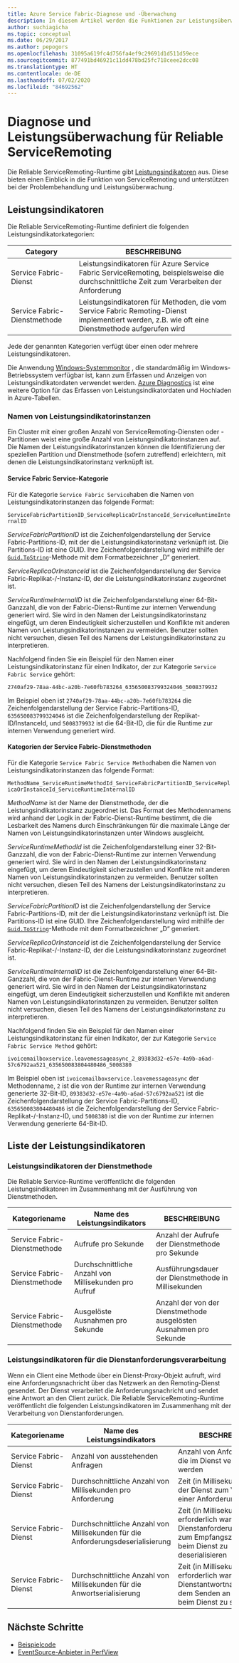 ```yaml
---
title: Azure Service Fabric-Diagnose und -Überwachung
description: In diesem Artikel werden die Funktionen zur Leistungsüberwachung in der Service Fabric Reliable ServiceRemoting-Runtime beschrieben, z.B. die ausgegebenen Leistungsindikatoren.
author: suchiagicha
ms.topic: conceptual
ms.date: 06/29/2017
ms.author: pepogors
ms.openlocfilehash: 31095a619fc4d756fa4ef9c29691d1d511d59ece
ms.sourcegitcommit: 877491bd46921c11dd478bd25fc718ceee2dcc08
ms.translationtype: HT
ms.contentlocale: de-DE
ms.lasthandoff: 07/02/2020
ms.locfileid: "84692562"
---
```

# <a name="diagnostics-and-performance-monitoring-for-reliable-service-remoting"></a>Diagnose und Leistungsüberwachung für Reliable ServiceRemoting
Die Reliable ServiceRemoting-Runtime gibt [Leistungsindikatoren](https://msdn.microsoft.com/library/system.diagnostics.performancecounter.aspx) aus. Diese bieten einen Einblick in die Funktion von ServiceRemoting und unterstützen bei der Problembehandlung und Leistungsüberwachung.


## <a name="performance-counters"></a>Leistungsindikatoren
Die Reliable ServiceRemoting-Runtime definiert die folgenden Leistungsindikatorkategorien:

| Category | BESCHREIBUNG |
| --- | --- |
| Service Fabric-Dienst |Leistungsindikatoren für Azure Service Fabric ServiceRemoting, beispielsweise die durchschnittliche Zeit zum Verarbeiten der Anforderung |
| Service Fabric-Dienstmethode |Leistungsindikatoren für Methoden, die vom Service Fabric Remoting-Dienst implementiert werden, z.B. wie oft eine Dienstmethode aufgerufen wird |

Jede der genannten Kategorien verfügt über einen oder mehrere Leistungsindikatoren.

Die Anwendung [Windows-Systemmonitor](https://technet.microsoft.com/library/cc749249.aspx) , die standardmäßig im Windows-Betriebssystem verfügbar ist, kann zum Erfassen und Anzeigen von Leistungsindikatordaten verwendet werden. [Azure Diagnostics](../cloud-services/cloud-services-dotnet-diagnostics.md) ist eine weitere Option für das Erfassen von Leistungsindikatordaten und Hochladen in Azure-Tabellen.

### <a name="performance-counter-instance-names"></a>Namen von Leistungsindikatorinstanzen
Ein Cluster mit einer großen Anzahl von ServiceRemoting-Diensten oder -Partitionen weist eine große Anzahl von Leistungsindikatorinstanzen auf. Die Namen der Leistungsindikatorinstanzen können die Identifizierung der speziellen Partition und Dienstmethode (sofern zutreffend) erleichtern, mit denen die Leistungsindikatorinstanz verknüpft ist.

#### <a name="service-fabric-service-category"></a>Service Fabric Service-Kategorie
Für die Kategorie `Service Fabric Service`haben die Namen von Leistungsindikatorinstanzen das folgende Format:

`ServiceFabricPartitionID_ServiceReplicaOrInstanceId_ServiceRuntimeInternalID`

*ServiceFabricPartitionID* ist die Zeichenfolgendarstellung der Service Fabric-Partitions-ID, mit der die Leistungsindikatorinstanz verknüpft ist. Die Partitions-ID ist eine GUID. Ihre Zeichenfolgendarstellung wird mithilfe der [`Guid.ToString`](https://msdn.microsoft.com/library/97af8hh4.aspx)-Methode mit dem Formatbezeichner „D“ generiert.

*ServiceReplicaOrInstanceId* ist die Zeichenfolgendarstellung der Service Fabric-Replikat-/-Instanz-ID, der die Leistungsindikatorinstanz zugeordnet ist.

*ServiceRuntimeInternalID* ist die Zeichenfolgendarstellung einer 64-Bit-Ganzzahl, die von der Fabric-Dienst-Runtime zur internen Verwendung generiert wird. Sie wird in den Namen der Leistungsindikatorinstanz eingefügt, um deren Eindeutigkeit sicherzustellen und Konflikte mit anderen Namen von Leistungsindikatorinstanzen zu vermeiden. Benutzer sollten nicht versuchen, diesen Teil des Namens der Leistungsindikatorinstanz zu interpretieren.

Nachfolgend finden Sie ein Beispiel für den Namen einer Leistungsindikatorinstanz für einen Indikator, der zur Kategorie `Service Fabric Service` gehört:

`2740af29-78aa-44bc-a20b-7e60fb783264_635650083799324046_5008379932`

Im Beispiel oben ist `2740af29-78aa-44bc-a20b-7e60fb783264` die Zeichenfolgendarstellung der Service Fabric-Partitions-ID, `635650083799324046` ist die Zeichenfolgendarstellung der Replikat-ID/InstanceId, und `5008379932` ist die 64-Bit-ID, die für die Runtime zur internen Verwendung generiert wird.

#### <a name="service-fabric-service-method-category"></a>Kategorien der Service Fabric-Dienstmethoden
Für die Kategorie `Service Fabric Service Method`haben die Namen von Leistungsindikatorinstanzen das folgende Format:

`MethodName_ServiceRuntimeMethodId_ServiceFabricPartitionID_ServiceReplicaOrInstanceId_ServiceRuntimeInternalID`

*MethodName* ist der Name der Dienstmethode, der die Leistungsindikatorinstanz zugeordnet ist. Das Format des Methodennamens wird anhand der Logik in der Fabric-Dienst-Runtime bestimmt, die die Lesbarkeit des Namens durch Einschränkungen für die maximale Länge der Namen von Leistungsindikatorinstanzen unter Windows ausgleicht.

*ServiceRuntimeMethodId* ist die Zeichenfolgendarstellung einer 32-Bit-Ganzzahl, die von der Fabric-Dienst-Runtime zur internen Verwendung generiert wird. Sie wird in den Namen der Leistungsindikatorinstanz eingefügt, um deren Eindeutigkeit sicherzustellen und Konflikte mit anderen Namen von Leistungsindikatorinstanzen zu vermeiden. Benutzer sollten nicht versuchen, diesen Teil des Namens der Leistungsindikatorinstanz zu interpretieren.

*ServiceFabricPartitionID* ist die Zeichenfolgendarstellung der Service Fabric-Partitions-ID, mit der die Leistungsindikatorinstanz verknüpft ist. Die Partitions-ID ist eine GUID. Ihre Zeichenfolgendarstellung wird mithilfe der [`Guid.ToString`](https://msdn.microsoft.com/library/97af8hh4.aspx)-Methode mit dem Formatbezeichner „D“ generiert.

*ServiceReplicaOrInstanceId* ist die Zeichenfolgendarstellung der Service Fabric-Replikat-/-Instanz-ID, der die Leistungsindikatorinstanz zugeordnet ist.

*ServiceRuntimeInternalID* ist die Zeichenfolgendarstellung einer 64-Bit-Ganzzahl, die von der Fabric-Dienst-Runtime zur internen Verwendung generiert wird. Sie wird in den Namen der Leistungsindikatorinstanz eingefügt, um deren Eindeutigkeit sicherzustellen und Konflikte mit anderen Namen von Leistungsindikatorinstanzen zu vermeiden. Benutzer sollten nicht versuchen, diesen Teil des Namens der Leistungsindikatorinstanz zu interpretieren.

Nachfolgend finden Sie ein Beispiel für den Namen einer Leistungsindikatorinstanz für einen Indikator, der zur Kategorie `Service Fabric Service Method` gehört:

`ivoicemailboxservice.leavemessageasync_2_89383d32-e57e-4a9b-a6ad-57c6792aa521_635650083804480486_5008380`

Im Beispiel oben ist `ivoicemailboxservice.leavemessageasync` der Methodenname, `2` ist die von der Runtime zur internen Verwendung generierte 32-Bit-ID, `89383d32-e57e-4a9b-a6ad-57c6792aa521` ist die Zeichenfolgendarstellung der Service Fabric-Partitions-ID, `635650083804480486` ist die Zeichenfolgendarstellung der Service Fabric-Replikat-/-Instanz-ID, und `5008380` ist die von der Runtime zur internen Verwendung generierte 64-Bit-ID.

## <a name="list-of-performance-counters"></a>Liste der Leistungsindikatoren
### <a name="service-method-performance-counters"></a>Leistungsindikatoren der Dienstmethode

Die Reliable Service-Runtime veröffentlicht die folgenden Leistungsindikatoren im Zusammenhang mit der Ausführung von Dienstmethoden.

| Kategoriename | Name des Leistungsindikators | BESCHREIBUNG |
| --- | --- | --- |
| Service Fabric-Dienstmethode |Aufrufe pro Sekunde |Anzahl der Aufrufe der Dienstmethode pro Sekunde |
| Service Fabric-Dienstmethode |Durchschnittliche Anzahl von Millisekunden pro Aufruf |Ausführungsdauer der Dienstmethode in Millisekunden |
| Service Fabric-Dienstmethode |Ausgelöste Ausnahmen pro Sekunde |Anzahl der von der Dienstmethode ausgelösten Ausnahmen pro Sekunde |

### <a name="service-request-processing-performance-counters"></a>Leistungsindikatoren für die Dienstanforderungsverarbeitung
Wenn ein Client eine Methode über ein Dienst-Proxy-Objekt aufruft, wird eine Anforderungsnachricht über das Netzwerk an den Remoting-Dienst gesendet. Der Dienst verarbeitet die Anforderungsnachricht und sendet eine Antwort an den Client zurück. Die Reliable ServiceRemoting-Runtime veröffentlicht die folgenden Leistungsindikatoren im Zusammenhang mit der Verarbeitung von Dienstanforderungen.

| Kategoriename | Name des Leistungsindikators | BESCHREIBUNG |
| --- | --- | --- |
| Service Fabric-Dienst |Anzahl von ausstehenden Anfragen |Anzahl von Anforderungen, die im Dienst verarbeitet werden |
| Service Fabric-Dienst |Durchschnittliche Anzahl von Millisekunden pro Anforderung |Zeit (in Millisekunden), die der Dienst zum Verarbeiten einer Anforderung erforderte |
| Service Fabric-Dienst |Durchschnittliche Anzahl von Millisekunden für die Anforderungsdeserialisierung |Zeit (in Millisekunden), die erforderlich war, um die Dienstanforderungsnachricht zum Empfangszeitpunkt beim Dienst zu deserialisieren |
| Service Fabric-Dienst |Durchschnittliche Anzahl von Millisekunden für die Anwortserialisierung |Zeit (in Millisekunden), die erforderlich war, um die Dienstantwortnachricht vor dem Senden an den Client beim Dienst zu serialisieren |

## <a name="next-steps"></a>Nächste Schritte
* [Beispielcode](https://azure.microsoft.com/resources/samples/?service=service-fabric&sort=0)
* [EventSource-Anbieter in PerfView](https://blogs.msdn.microsoft.com/vancem/2012/07/09/introduction-tutorial-logging-etw-events-in-c-system-diagnostics-tracing-eventsource/)
